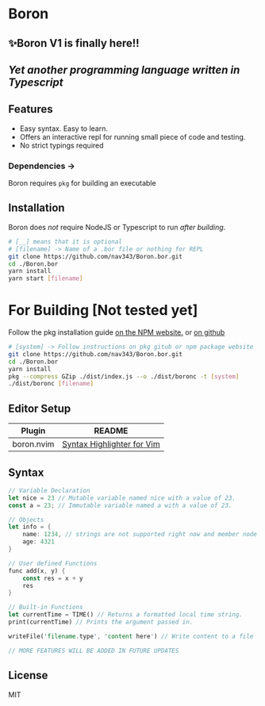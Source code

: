 # Boron
## ✨Boron V1 is finally here!!
## _Yet another programming language written in Typescript_

## Features
- Easy syntax. Easy to learn.
- Offers an interactive repl for running small piece of code and testing.
- No strict typings required

### Dependencies -> 
Boron requires `pkg` for building an executable

## Installation
Boron does *not* require NodeJS or Typescript to run *after building*.

```sh
# [__] means that it is optional
# [filename] -> Name of a .bor file or nothing for REPL
git clone https://github.com/nav343/Boron.bor.git
cd ./Boron.bor
yarn install
yarn start [filename]
```
 
# For Building [Not tested yet]
Follow the pkg installation guide [on the NPM website.][pkgNpm] or [on github][pkgGithub]
```sh
# [system] -> Follow instructions on pkg gitub or npm package website
git clone https://github.com/nav343/Boron.bor.git
cd ./Boron.bor
yarn install
pkg --compress GZip ./dist/index.js --o ./dist/boronc -t [system]
./dist/boronc [filename]
```

## Editor Setup

| Plugin | README |
| ------ | ------ |
| boron.nvim | [Syntax Highlighter for Vim][boron.nvim] |

## Syntax
```rs
// Variable Declaration
let nice = 23 // Mutable variable named nice with a value of 23.
const a = 23; // Immutable variable named a with a value of 23.

// Objects
let info = {
    name: 1234, // strings are not supported right now and member node is not yet implemented, so the object is kinda useless for now
    age: 4321
}

// User defined Functions
func add(x, y) {
    const res = x + y
    res
}

// Built-in Functions
let currentTime = TIME() // Returns a formatted local time string.
print(currentTime) // Prints the argument passed in.

writeFile('filename.type', 'content here') // Write content to a file

// MORE FEATURES WILL BE ADDED IN FUTURE UPDATES
```

## License
MIT

[boron.nvim]: <https://github.com/nav343/boron.nvim>
[pkgNpm]: <https://www.npmjs.com/package/pkg>
[pkgGithub]: <https://github.com/vercel/pkg#readme>

